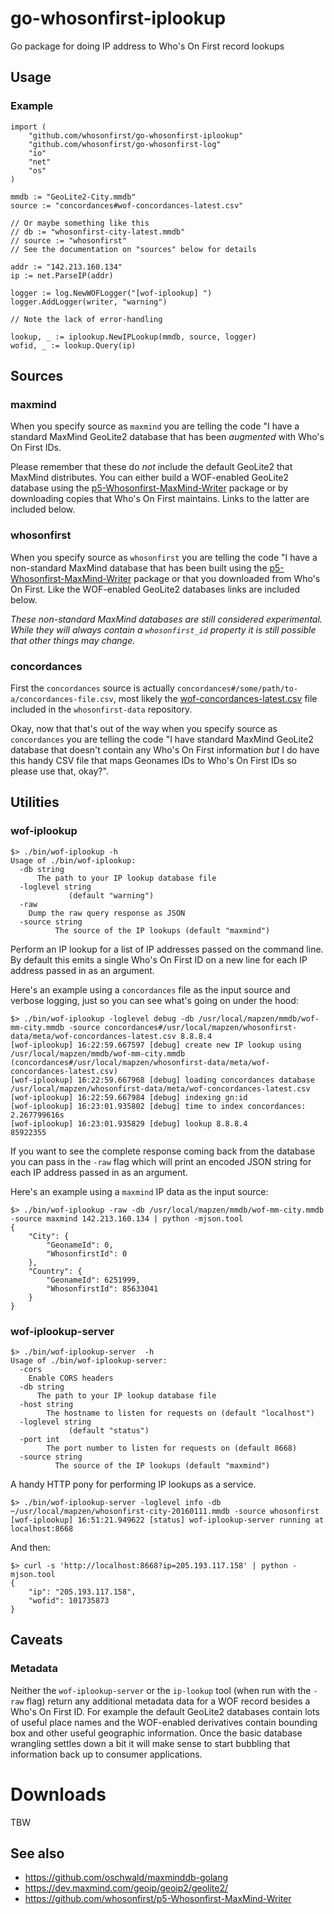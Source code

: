 # go-whosonfirst-iplookup

Go package for doing IP address to Who's On First record lookups

## Usage

### Example

```
import (
	"github.com/whosonfirst/go-whosonfirst-iplookup"
	"github.com/whosonfirst/go-whosonfirst-log"
	"io"
	"net"
	"os"
)

mmdb := "GeoLite2-City.mmdb"
source := "concordances#wof-concordances-latest.csv"

// Or maybe something like this
// db := "whosonfirst-city-latest.mmdb"
// source := "whosonfirst"
// See the documentation on "sources" below for details

addr := "142.213.160.134"
ip := net.ParseIP(addr)

logger := log.NewWOFLogger("[wof-iplookup] ")
logger.AddLogger(writer, "warning")

// Note the lack of error-handling

lookup, _ := iplookup.NewIPLookup(mmdb, source, logger)
wofid, _ := lookup.Query(ip)
```
## Sources

### maxmind

When you specify source as `maxmind` you are telling the code "I have a standard MaxMind GeoLite2 database that has been _augmented_ with Who's On First IDs.

Please remember that these do _not_ include the default GeoLite2 that MaxMind distributes. You can either build a WOF-enabled GeoLite2 database using the [p5-Whosonfirst-MaxMind-Writer](https://github.com/whosonfirst/p5-Whosonfirst-MaxMind-Writer) package or by downloading copies that Who's On First maintains. Links to the latter are included below.

### whosonfirst

When you specify source as `whosonfirst` you are telling the code "I have a non-standard MaxMind database that has been built using the [p5-Whosonfirst-MaxMind-Writer](https://github.com/whosonfirst/p5-Whosonfirst-MaxMind-Writer) package or that you downloaded from Who's On First. Like the WOF-enabled GeoLite2 databases links are included below.

_These non-standard MaxMind databases are still considered experimental. While they will always contain a `whosonfirst_id` property it is still possible that other things may change._

### concordances

First the `concordances` source is actually `concordances#/some/path/to-a/concordances-file.csv`, most likely the [wof-concordances-latest.csv](https://github.com/whosonfirst/whosonfirst-data/blob/master/meta/wof-concordances-latest.csv) file included in the `whosonfirst-data` repository.

Okay, now that that's out of the way when you specify source as `concordances` you are telling the code "I have standard MaxMind GeoLite2 database that doesn't contain any Who's On First information _but_ I do have this handy CSV file that maps Geonames IDs to Who's On First IDs so please use that, okay?".

## Utilities

### wof-iplookup

```
$> ./bin/wof-iplookup -h
Usage of ./bin/wof-iplookup:
  -db string
      The path to your IP lookup database file
  -loglevel string
    	     (default "warning")
  -raw
	Dump the raw query response as JSON
  -source string
    	  The source of the IP lookups (default "maxmind")
```

Perform an IP lookup for a list of IP addresses passed on the command line. By default this emits a single Who's On First ID on a new line for each IP address passed in as an argument.

Here's an example using a `concordances` file as the input source and verbose logging, just so you can see what's going on under the hood:

```
$> ./bin/wof-iplookup -loglevel debug -db /usr/local/mapzen/mmdb/wof-mm-city.mmdb -source concordances#/usr/local/mapzen/whosonfirst-data/meta/wof-concordances-latest.csv 8.8.8.4
[wof-iplookup] 16:22:59.667597 [debug] create new IP lookup using /usr/local/mapzen/mmdb/wof-mm-city.mmdb (concordances#/usr/local/mapzen/whosonfirst-data/meta/wof-concordances-latest.csv)
[wof-iplookup] 16:22:59.667968 [debug] loading concordances database /usr/local/mapzen/whosonfirst-data/meta/wof-concordances-latest.csv
[wof-iplookup] 16:22:59.667984 [debug] indexing gn:id
[wof-iplookup] 16:23:01.935802 [debug] time to index concordances: 2.267799616s
[wof-iplookup] 16:23:01.935829 [debug] lookup 8.8.8.4
85922355
```

If you want to see the complete response coming back from the database you can pass in the `-raw` flag which will print an encoded JSON string for each IP address passed in as an argument. 

Here's an example using a `maxmind` IP data as the input source:

```
$> ./bin/wof-iplookup -raw -db /usr/local/mapzen/mmdb/wof-mm-city.mmdb -source maxmind 142.213.160.134 | python -mjson.tool
{
    "City": {
        "GeonameId": 0,
        "WhosonfirstId": 0
    },
    "Country": {
        "GeonameId": 6251999,
        "WhosonfirstId": 85633041
    }
}
```

### wof-iplookup-server

```
$> ./bin/wof-iplookup-server  -h
Usage of ./bin/wof-iplookup-server:
  -cors
	Enable CORS headers
  -db string
      The path to your IP lookup database file
  -host string
    	The hostname to listen for requests on (default "localhost")
  -loglevel string
    	     (default "status")
  -port int
    	The port number to listen for requests on (default 8668)
  -source string
    	  The source of the IP lookups (default "maxmind")
```

A handy HTTP pony for performing IP lookups as a service.

```
$> ./bin/wof-iplookup-server -loglevel info -db ~/usr/local/mapzen/whosonfirst-city-20160111.mmdb -source whosonfirst 
[wof-iplookup] 16:51:21.949622 [status] wof-iplookup-server running at localhost:8668
```

And then:

```
$> curl -s 'http://localhost:8668?ip=205.193.117.158' | python -mjson.tool
{
    "ip": "205.193.117.158",
    "wofid": 101735873
}
```

## Caveats

### Metadata

Neither the `wof-iplookup-server` or the `ip-lookup` tool (when run with the `-raw` flag) return any additional metadata data for a WOF record besides a Who's On First ID. For example the default GeoLite2 databases contain lots of useful place names and the WOF-enabled derivatives contain bounding box and other useful geographic information. Once the basic database wrangling settles down a bit it will make sense to start bubbling that information back up to consumer applications.

# Downloads

TBW

## See also

* https://github.com/oschwald/maxminddb-golang
* https://dev.maxmind.com/geoip/geoip2/geolite2/
* https://github.com/whosonfirst/p5-Whosonfirst-MaxMind-Writer
